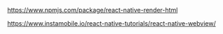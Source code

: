 https://www.npmjs.com/package/react-native-render-html

https://www.instamobile.io/react-native-tutorials/react-native-webview/
